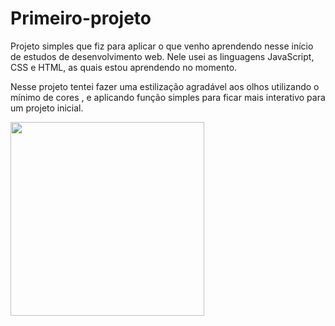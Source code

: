 # Primeiro-projeto

Projeto simples que fiz para aplicar o que venho aprendendo nesse início de estudos de desenvolvimento web. Nele usei as linguagens JavaScript, CSS e HTML,
as quais estou aprendendo no momento.

Nesse projeto tentei fazer uma estilização agradável aos olhos utilizando o mínimo de cores , e aplicando função simples para ficar mais interativo para um projeto inicial.






<img src=https://user-images.githubusercontent.com/105668918/175837249-cb1949d0-4826-40e1-b0cb-823f554319f0.jpg  width="310" heigth="250" />
  
